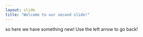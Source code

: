 ```yaml
---
layout: slide
title: "Welcome to our second slide!"
---
```


so here we have something new!
Use the left arrow to go back!
